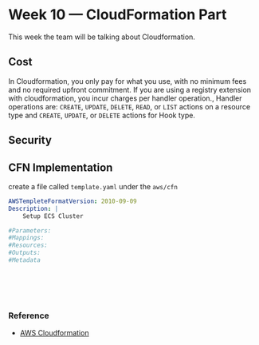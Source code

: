 # Week 10 — CloudFormation Part 

This week the team will be talking about Cloudformation.

## Cost
In Cloudformation, you only pay for what you use, with no minimum fees and no required upfront commitment.
If you are using a registry extension with cloudformation, you incur charges per handler operation.,
Handler operations are: `CREATE`, `UPDATE`, `DELETE`, `READ`, or `LIST` actions on a resource type and `CREATE`, `UPDATE`, or `DELETE` actions for Hook type.

## Security

## CFN Implementation

create a file called `template.yaml`  under the `aws/cfn`

```yaml
AWSTempleteFormatVersion: 2010-09-09
Description: |
    Setup ECS Cluster

#Parameters:
#Mappings:
#Resources:
#Outputs:
#Metadata







```


### Reference

- [AWS Cloudformation](https://docs.aws.amazon.com/AWSCloudFormation/latest/UserGuide/Welcome.html)

